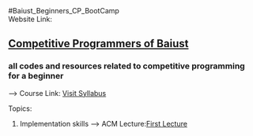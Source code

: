 <html>
<head>
#Baiust_Beginners_CP_BootCamp <br>
</head>
Website Link: 
<h2>
  <a href="https://baiustcp.blogspot.com/" target="_blank">Competitive Programmers of Baiust</a> 
</h2>
  
<h3>all codes and resources related to competitive programming for a beginner</h3>

--> Course Link: <a href="https://docs.google.com/document/d/1CwW2xHbcjAXxDDBIsi0l8kXO5tMSYCclRXL7-UNmDR4/edit?usp=drive_link" target="_blank">Visit Syllabus</a> 

Topics:
1. Implementation skills
--> ACM Lecture:<a href="https://docs.google.com/presentation/d/1nDouAu-LL3JK5q9UFapij1IiAIAPSal9KwdIHLpqGSg/edit?usp=sharing" target="_blank">First Lecture</a> <br> 

</html>
